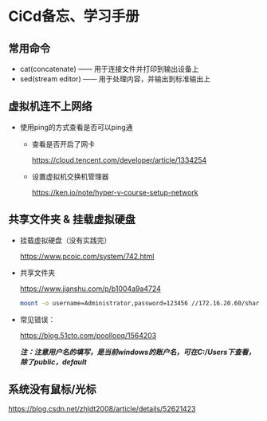 # CiCd备忘、学习手册

## 常用命令

  * cat(concatenate) —— 用于连接文件并打印到输出设备上
  * sed(stream editor) —— 用于处理内容，并输出到标准输出上



## 虚拟机连不上网络

  * 使用ping的方式查看是否可以ping通

    * 查看是否开启了网卡

      https://cloud.tencent.com/developer/article/1334254

    * 设置虚拟机交换机管理器

      https://ken.io/note/hyper-v-course-setup-network

## 共享文件夹 & 挂载虚拟硬盘

  * 挂载虚拟硬盘（没有实践完）

    https://www.pcoic.com/system/742.html

  * 共享文件夹

    https://www.jianshu.com/p/b1004a9a4724

    ```sh
    mount -o username=Administrator,password=123456 //172.16.20.60/share share
    ```

  * 常见错误：
    
    https://blog.51cto.com/poollooq/1564203
    
    ***注：注意用户名的填写，是当前windows的账户名，可在C:/Users下查看，除了public，default***

## 系统没有鼠标/光标

  https://blog.csdn.net/zhldt2008/article/details/52621423